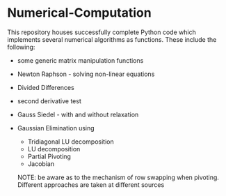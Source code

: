 # Numerical-Computation 

This repository houses successfully complete Python code which implements several numerical algorithms as functions.
These include the following:
* some generic matrix manipulation functions
* Newton Raphson - solving non-linear equations
* Divided Differences
* second derivative test
* Gauss Siedel - with and without relaxation
* Gaussian Elimination using
  * Tridiagonal LU decomposition
  * LU decomposition
  * Partial Pivoting
  * Jacobian
  
  
  NOTE: be aware as to the mechanism of row swapping when pivoting. Different approaches are taken at different sources
